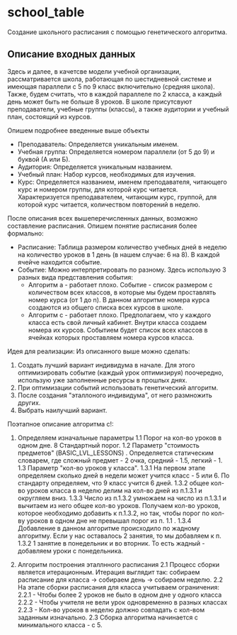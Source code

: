 # school_table
Создание школьного расписания с помощью генетического алгоритма.

## Описание входных данных
Здесь и далее, в качетсве модели учебной организации, рассматривается школа, работающая по шестидневной системе и имеющая параллели с 5 по 9 класс включительно (средняя школа). Также, будем считать, что
в каждой параллеле по 2 класса, а каждый день может быть не больше 8 уроков. В школе присутсвуют преподаватели, учебные группы (классы), а также аудитории и учебный план, состоящий из курсов.

Опишем подробнее введенные выше объекты
  - Преподаватель: Определяется уникальным именем. 
  - Учебная группа: Определяется номером параллели (от 5 до 9) и буквой (А или Б).
  - Аудитория: Определяется уникальным названием.
  - Учебный план: Набор курсов, необходимых для изучения.
  - Курс: Определяется названием, именем преподавателя, читающего курс и номером группы, для которой курс читается. Характеризуется преподавателем, читающим курс, группой, для которой курс читается, количеством повторений в неделю.
  
После описания всех вышеперечисленных данных, возможно составление расписания. Опишем понятие расписания более формально:
  - Расписание: Таблица размером количество учебных дней в неделю на количество уроков в 1 день (в нашем случае: 6 на 8). В каждой ячейче находится событие.
  - Событие: Можно интерпретировать по разному. Здесь использую 3 разных вида представления события:
    - Алгоритм а - работает плохо. Событие - список размером с количеством всех классов, в которые мы будем проставлять номер курса (от 1 до n). В данном алгоритме номера курса создаются из общего списка всех курсов в школе.
    - Алгоритм c - работает плохо. Предполагаем, что у каждого класса есть свой личный кабинет. Внутри класса создаем номера их курсов. Событием будет список всех классов в ячейках которых проставляем номера курсов класса. 
 
 
 Идея для реализации:
  Из описанного выше можно сделать:
  1) Создать лучший вариант индивидума в начале. Для этого оптимизировать событие (каждый урок оптимизируя) поочередно, использую уже заполненные ресурсы в прошлых днях.
  2) При оптимизации событий использовать генетический алгоритм.
  3) После создания "эталлоного индивидума", от него размножить других.
  4) Выбрать наилучший вариант.


Поэтапное описание алгоритма с!:
1) Определяем изначальные параметры
    1.1 Порог на кол-во уроков в одном дне. 8 Стандартный порог.
    1.2 Параметр "стоимость предметов" (BASIC_LVL_LESSONS) . Определяется статическим словарем, где сложный предмет - 2 очка, средний - 1.5, легкий - 1.
    1.3 Параметр "кол-во уроков у класса". 
        1.3.1 На первом этапе определяем сколько дней в недели может учится класс - 5 или 6. По стандарту определяем, что 9 класс учится 6 дней. 
        1.3.2 общее кол-во уроков класса в неделю делим на кол-во дней из п.1.3.1 и округляем вниз.
        1.3.3 Число из п.1.3.2 умножаем на число из п.1.3.1 и вычитаем из него общее кол-во уроков. Получаем кол-во уроков, которое необходимо добавить к п.1.3.2, но так, чтобы порог по кол-ву уроков в одном дне не превышал порог из п. 1.1 .
        1.3.4 Добавление в данном алгоритме происходило по жадному алгоритму. Если у нас оставалось 2 занятия, то мы добавляем к п. 1.3.2 1 занятие в понедельник и во вторник. То есть жадный - добавляем уроки с понедельника.
        
2) Алгоритм построения эталлнного расписания
    2.1 Процесс сборки является итерационным. Итерация выглядит так: собираем расписание для класса -> собираем день -> собираем неделю.
    2.2 На этапе сборки расписания для класса учитываем ограничения:
        2.2.1 - Чтобы более 2 уроков не было в одном дне у одного класса
        2.2.2 - Чтобы учителя не вели урок одновременно в разных классах
        2.2.3 - Кол-во уроков в неделю должно совпадать с кол-вом заданным изначально.
    2.3 Сборка алгоритма начинается с минимального класса - с 5.
